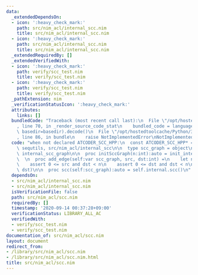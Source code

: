 ```yaml
---
data:
  _extendedDependsOn:
  - icon: ':heavy_check_mark:'
    path: src/nim_acl/internal_scc.nim
    title: src/nim_acl/internal_scc.nim
  - icon: ':heavy_check_mark:'
    path: src/nim_acl/internal_scc.nim
    title: src/nim_acl/internal_scc.nim
  _extendedRequiredBy: []
  _extendedVerifiedWith:
  - icon: ':heavy_check_mark:'
    path: verify/scc_test.nim
    title: verify/scc_test.nim
  - icon: ':heavy_check_mark:'
    path: verify/scc_test.nim
    title: verify/scc_test.nim
  _pathExtension: nim
  _verificationStatusIcon: ':heavy_check_mark:'
  attributes:
    links: []
  bundledCode: "Traceback (most recent call last):\n  File \"/opt/hostedtoolcache/Python/3.8.5/x64/lib/python3.8/site-packages/onlinejudge_verify/documentation/build.py\"\
    , line 70, in _render_source_code_stat\n    bundled_code = language.bundle(stat.path,\
    \ basedir=basedir).decode()\n  File \"/opt/hostedtoolcache/Python/3.8.5/x64/lib/python3.8/site-packages/onlinejudge_verify/languages/nim.py\"\
    , line 86, in bundle\n    raise NotImplementedError\nNotImplementedError\n"
  code: "when not declared ATCODER_SCC_HPP:\n  const ATCODER_SCC_HPP* = 1\n\n  import\
    \ sequtils, src/nim_acl/internal_scc\n\n  type scc_graph = object\n    internal:\
    \ internal_scc_graph\n\n  proc initSccGraph(n:int):auto = init_internal_scc_graph(n)\n\
    \  \n  proc add_edge(self:var scc_graph, src, dst:int) =\n    let n = self.internal.num_vertices()\n\
    \    assert 0 <= src and dst < n\n    assert 0 <= dst and dst < n\n    self.internal.add_edge(src,\
    \ dst)\n\n  proc scc(self:scc_graph):auto = self.internal.scc()\n"
  dependsOn:
  - src/nim_acl/internal_scc.nim
  - src/nim_acl/internal_scc.nim
  isVerificationFile: false
  path: src/nim_acl/scc.nim
  requiredBy: []
  timestamp: '2020-09-14 00:37:28+09:00'
  verificationStatus: LIBRARY_ALL_AC
  verifiedWith:
  - verify/scc_test.nim
  - verify/scc_test.nim
documentation_of: src/nim_acl/scc.nim
layout: document
redirect_from:
- /library/src/nim_acl/scc.nim
- /library/src/nim_acl/scc.nim.html
title: src/nim_acl/scc.nim
---
```

